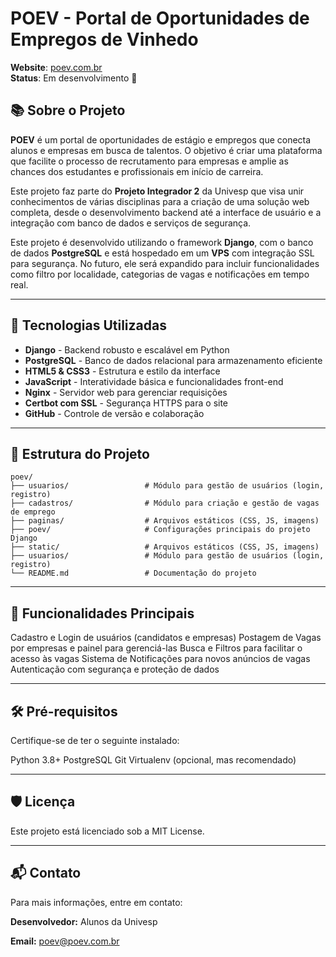 # POEV - Portal de Oportunidades de Empregos de Vinhedo

**Website**: [poev.com.br](https://poev.com.br)  
**Status**: Em desenvolvimento 🚀

## 📚 Sobre o Projeto

**POEV** é um portal de oportunidades de estágio e empregos que conecta alunos e empresas em busca de talentos. O objetivo é criar uma plataforma que facilite o processo de recrutamento para empresas e amplie as chances dos estudantes e profissionais em início de carreira.

Este projeto faz parte do **Projeto Integrador 2** da Univesp que visa unir conhecimentos de várias disciplinas para a criação de uma solução web completa, desde o desenvolvimento backend até a interface de usuário e a integração com banco de dados e serviços de segurança.

Este projeto é desenvolvido utilizando o framework **Django**, com o banco de dados **PostgreSQL** e está hospedado em um **VPS** com integração SSL para segurança. No futuro, ele será expandido para incluir funcionalidades como filtro por localidade, categorias de vagas e notificações em tempo real.

---
## 🚀 Tecnologias Utilizadas

- **Django** - Backend robusto e escalável em Python
- **PostgreSQL** - Banco de dados relacional para armazenamento eficiente
- **HTML5 & CSS3** - Estrutura e estilo da interface
- **JavaScript** - Interatividade básica e funcionalidades front-end
- **Nginx** - Servidor web para gerenciar requisições
- **Certbot com SSL** - Segurança HTTPS para o site
- **GitHub** - Controle de versão e colaboração

---

## 📂 Estrutura do Projeto

```plaintext
poev/
├── usuarios/                 # Módulo para gestão de usuários (login, registro)
├── cadastros/                # Módulo para criação e gestão de vagas de emprego
├── paginas/                  # Arquivos estáticos (CSS, JS, imagens)
├── poev/                     # Configurações principais do projeto Django
├── static/                   # Arquivos estáticos (CSS, JS, imagens)
├── usuarios/                 # Módulo para gestão de usuários (login, registro)
└── README.md                 # Documentação do projeto
```
---

## 📝 Funcionalidades Principais
Cadastro e Login de usuários (candidatos e empresas)
Postagem de Vagas por empresas e painel para gerenciá-las
Busca e Filtros para facilitar o acesso às vagas
Sistema de Notificações para novos anúncios de vagas
Autenticação com segurança e proteção de dados

---

## 🛠️ Pré-requisitos
Certifique-se de ter o seguinte instalado:

Python 3.8+
PostgreSQL
Git
Virtualenv (opcional, mas recomendado)

---

## 🛡️ Licença
Este projeto está licenciado sob a MIT License.

---

## 📬 Contato
Para mais informações, entre em contato:

**Desenvolvedor:** Alunos da Univesp

**Email:** poev@poev.com.br


